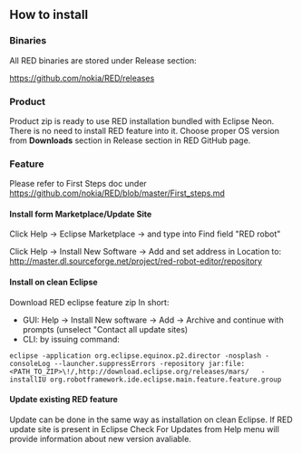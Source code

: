 ## How to install

### Binaries
All RED binaries are stored under Release section:

https://github.com/nokia/RED/releases

### Product
Product zip is ready to use RED installation bundled with Eclipse Neon. 
There is no need to install RED feature into it. 
Choose proper OS version from **Downloads** section in Release section in RED GitHub page.

### Feature
Please refer to First Steps doc under https://github.com/nokia/RED/blob/master/First_steps.md

#### Install form Marketplace/Update Site
Click Help -> Eclipse Marketplace -> and type into Find field "RED robot"

Click Help -> Install New Software -> Add and set address in Location to:
http://master.dl.sourceforge.net/project/red-robot-editor/repository



#### Install on clean Eclipse 
Download RED eclipse feature zip
In short:
- GUI: Help -> Install New software -> Add -> Archive and continue with prompts (unselect "Contact all update sites) 
- CLI: by issuing command: 

```eclipse -application org.eclipse.equinox.p2.director -nosplash -consoleLog --launcher.suppressErrors -repository jar:file:<PATH_TO_ZIP>\!/,http://download.eclipse.org/releases/mars/   -installIU org.robotframework.ide.eclipse.main.feature.feature.group ```

#### Update existing RED feature
Update can be done in the same way as installation on clean Eclipse.
If RED update site is present in Eclipse Check For Updates from Help menu will provide information about new version avaliable.


